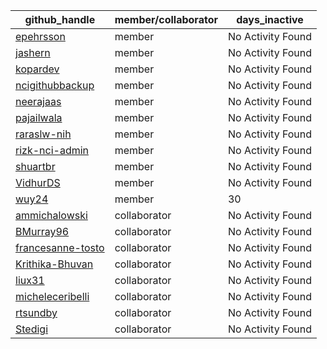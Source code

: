 
| github_handle   | member/collaborator | days_inactive |
|-----------------|----------------------|---------------|
| [epehrsson](https://github.com/epehrsson) | member               | No Activity Found |
| [jashern](https://github.com/jashern) | member               | No Activity Found |
| [kopardev](https://github.com/kopardev) | member               | No Activity Found |
| [ncigithubbackup](https://github.com/ncigithubbackup) | member               | No Activity Found |
| [neerajaas](https://github.com/neerajaas) | member               | No Activity Found |
| [pajailwala](https://github.com/pajailwala) | member               | No Activity Found |
| [raraslw-nih](https://github.com/raraslw-nih) | member               | No Activity Found |
| [rizk-nci-admin](https://github.com/rizk-nci-admin) | member               | No Activity Found |
| [shuartbr](https://github.com/shuartbr) | member               | No Activity Found |
| [VidhurDS](https://github.com/VidhurDS) | member               | No Activity Found |
| [wuy24](https://github.com/wuy24) | member               | 30            |
| [ammichalowski](https://github.com/ammichalowski) | collaborator         | No Activity Found |
| [BMurray96](https://github.com/BMurray96) | collaborator         | No Activity Found |
| [francesanne-tosto](https://github.com/francesanne-tosto) | collaborator         | No Activity Found |
| [Krithika-Bhuvan](https://github.com/Krithika-Bhuvan) | collaborator         | No Activity Found |
| [liux31](https://github.com/liux31) | collaborator         | No Activity Found |
| [micheleceribelli](https://github.com/micheleceribelli) | collaborator         | No Activity Found |
| [rtsundby](https://github.com/rtsundby) | collaborator         | No Activity Found |
| [Stedigi](https://github.com/Stedigi) | collaborator         | No Activity Found |

